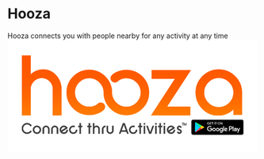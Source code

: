 # Hooza
Hooza connects you with people nearby for any activity at any time
![Hooza logo](https://github.com/andreasioannoutech/Hooza/blob/master/hooza_logo.png)
